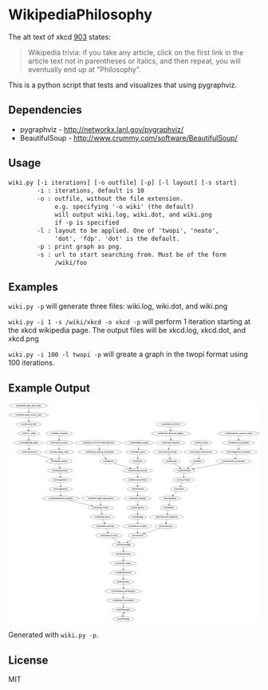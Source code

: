WikipediaPhilosophy
===================

The alt text of xkcd [903](http://xkcd.com/903) states: 

> Wikipedia trivia: if you take any article, click on the first link
> in the article text not in parentheses or italics, and then repeat,
>  you will eventually end up at "Philosophy".

This is a python script that tests and visualizes that using pygraphviz.

## Dependencies

* pygraphviz - http://networkx.lanl.gov/pygraphviz/
* BeautifulSoup - http://www.crummy.com/software/BeautifulSoup/

## Usage

    wiki.py [-i iterations] [-o outfile] [-p] [-l layout] [-s start]
            -i : iterations, default is 10
            -o : outfile, without the file extension. 
                 e.g. specifying '-o wiki' (the default)
                 will output wiki.log, wiki.dot, and wiki.png
                 if -p is specified
            -l : layout to be applied. One of 'twopi', 'neato', 
                 'dot', 'fdp'. 'dot' is the default. 
            -p : print graph as png.
            -s : url to start searching from. Must be of the form
                 /wiki/foo

## Examples

`wiki.py -p` will generate three files: wiki.log, wiki.dot, and wiki.png

`wiki.py -i 1 -s /wiki/xkcd -o xkcd -p` will perform 1 iteration starting at the xkcd wikipedia page. The output files will be xkcd.log, xkcd.dot, and xkcd.png

`wiki.py -i 100 -l twopi -p` will greate a graph in the twopi format using 100 iterations.

## Example Output

![example output](https://github.com/jdtw/wikipediaphilosophy/blob/master/example.png)

Generated with `wiki.py -p`.

## License

MIT
